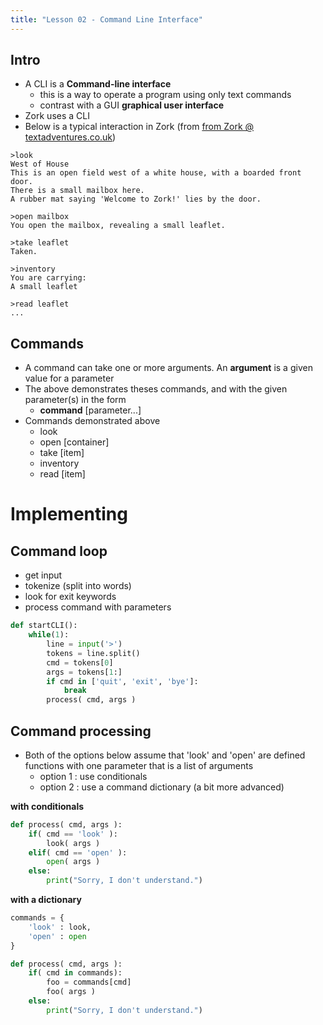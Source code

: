 ```yaml
---
title: "Lesson 02 - Command Line Interface"
---
```


## Intro

- A CLI is a **Command-line interface**
    - this is a way to operate a program using only text commands
    - contrast with a GUI **graphical user interface**
- Zork uses a CLI
- Below is a typical interaction in Zork (from [from Zork @ textadventures.co.uk](http://textadventures.co.uk/games/view/5zyoqrsugeopel3ffhz_vq/zork))

```
>look
West of House
This is an open field west of a white house, with a boarded front door.
There is a small mailbox here.
A rubber mat saying 'Welcome to Zork!' lies by the door.

>open mailbox
You open the mailbox, revealing a small leaflet.

>take leaflet
Taken.

>inventory
You are carrying:
A small leaflet

>read leaflet
...
```

## Commands

- A command can take one or more arguments. An **argument** is a given value for a parameter
- The above demonstrates theses commands, and with the given parameter(s) in the form
    - **command** [parameter...]
- Commands demonstrated above
    - look
    - open [container]
    - take [item]
    - inventory
    - read [item]

# Implementing

## Command loop

- get input
- tokenize (split into words)
- look for exit keywords
- process command with parameters

```python
def startCLI():
    while(1):
        line = input('>')
        tokens = line.split()
        cmd = tokens[0]
        args = tokens[1:]
        if cmd in ['quit', 'exit', 'bye']:
            break
        process( cmd, args )
```
## Command processing

- Both of the options below assume that 'look' and 'open' are defined functions with one parameter that is a list of arguments
    - option 1 : use conditionals
    - option 2 : use a command dictionary (a bit more advanced)

**with conditionals**
```python
def process( cmd, args ):
    if( cmd == 'look' ):
        look( args )
    elif( cmd == 'open' ):
        open( args )
    else:
        print("Sorry, I don't understand.")
```

**with a dictionary**

```python
commands = {
    'look' : look,
    'open' : open
}

def process( cmd, args ):
    if( cmd in commands):
        foo = commands[cmd]
        foo( args )
    else:
        print("Sorry, I don't understand.")
```
